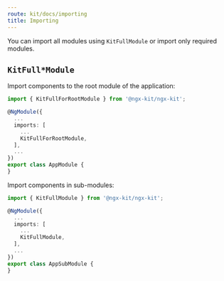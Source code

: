 ```yaml
---
route: kit/docs/importing
title: Importing
---
```


You can import all modules using `KitFullModule` or import only required modules.

## `KitFull*Module`

Import components to the root module of the application:

```typescript
import { KitFullForRootModule } from '@ngx-kit/ngx-kit';

@NgModule({
  ...
  imports: [
    ...
    KitFullForRootModule,
  ],
  ...
})
export class AppModule {
}
```

Import components in sub-modules:

```typescript
import { KitFullModule } from '@ngx-kit/ngx-kit';

@NgModule({
  ...
  imports: [
    ...
    KitFullModule,
  ],
  ...
})
export class AppSubModule {
}
```
